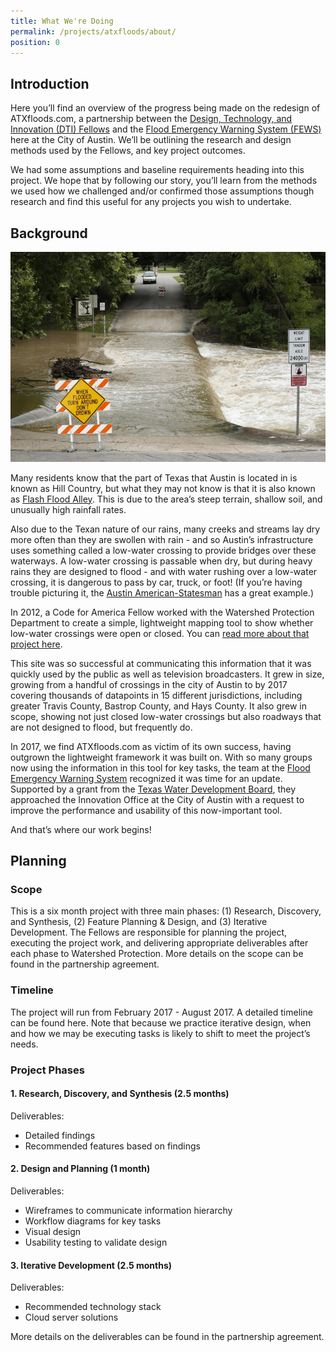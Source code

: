 ```yaml
---
title: What We're Doing
permalink: /projects/atxfloods/about/
position: 0
---
```


## Introduction

Here you’ll find an overview of the progress being made on the redesign of ATXfloods.com, a partnership between the [Design, Technology, and Innovation (DTI) Fellows](https://cityofaustin.github.io/innovation-fellows/) and the [Flood Emergency Warning System (FEWS)](http://www.austintexas.gov/department/flood-early-warning-system) here at the City of Austin. We’ll be outlining the research and design methods used by the Fellows, and key project outcomes.

We had some assumptions and baseline requirements heading into this project. We hope that by following our story, you’ll learn from the methods we used how we challenged and/or confirmed those assumptions though research and find this useful for any projects you wish to undertake.

## Background

![LowWaterCrossing.jpeg](/uploads/LowWaterCrossing.jpeg)

Many residents know that the part of Texas that Austin is located in is known as Hill Country, but what they may not know is that it is also known as [Flash Flood Alley](https://www.lcra.org/water/floods/Pages/default.aspx). This is due to the area’s steep terrain, shallow soil, and unusually high rainfall rates.

Also due to the Texan nature of our rains, many creeks and streams lay dry more often than they are swollen with rain - and so Austin’s infrastructure uses something called a low-water crossing to provide bridges over these waterways. A low-water crossing is passable when dry, but during heavy rains they are designed to flood - and with water rushing over a low-water crossing, it is dangerous to pass by car, truck, or foot! (If you’re having trouble picturing it, the [Austin American-Statesman](http://www.statesman.com/weather/flash-flood-watch-canceled-dozens-low-water-crossings-closed/q1li4msqoOGExZBDorDbxM/) has a great example.)

In 2012, a Code for America Fellow worked with the Watershed Protection Department to create a simple, lightweight mapping tool to show whether low-water crossings were open or closed. You can [read more about that project here](https://www.codeforamerica.org/blog/2012/11/02/mapping-floods/).

This site was so successful at communicating this information that it was quickly used by the public as well as television broadcasters. It grew in size, growing from a handful of crossings in the city of Austin to by 2017 covering thousands of datapoints in 15 different jurisdictions, including greater Travis County, Bastrop County, and Hays County. It also grew in scope, showing not just closed low-water crossings but also roadways that are not designed to flood, but frequently do.

In 2017, we find ATXfloods.com as victim of its own success, having outgrown the lightweight framework it was built on. With so many groups now using the information in this tool for key tasks, the team at the [Flood Emergency Warning System](http://www.austintexas.gov/department/flood-early-warning-system) recognized it was time for an update. Supported by a grant from the [Texas Water Development Board](http://www.twdb.texas.gov/), they approached the Innovation Office at the City of Austin with a request to improve the performance and usability of this now-important tool.

And that’s where our work begins!

## Planning

### Scope

This is a six month project with three main phases: (1) Research, Discovery, and Synthesis, (2) Feature Planning & Design, and (3) Iterative Development. The Fellows are responsible for planning the project, executing the project work, and delivering appropriate deliverables after each phase to Watershed Protection. More details on the scope can be found in the partnership agreement.

### Timeline

The project will run from February 2017 - August 2017. A detailed timeline can be found here. Note that because we practice iterative design, when and how we may be executing tasks is likely to shift to meet the project’s needs.

### Project Phases

#### 1. Research, Discovery, and Synthesis (2.5 months)

Deliverables:

* Detailed findings
* Recommended features based on findings

#### 2. Design and Planning (1 month)

Deliverables:

* Wireframes to communicate information hierarchy
* Workflow diagrams for key tasks
* Visual design
* Usability testing to validate design

#### 3. Iterative Development (2.5 months)

Deliverables:

* Recommended technology stack
* Cloud server solutions

More details on the deliverables can be found in the partnership agreement.
